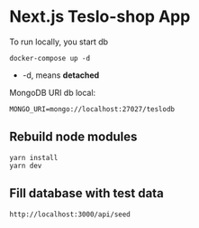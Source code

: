# Next.js Teslo-shop App

To run locally, you start db

```
docker-compose up -d 
```
* -d, means __detached__

MongoDB URI db local:


```
MONGO_URI=mongo://localhost:27027/teslodb
```

## Rebuild node modules

```
yarn install
yarn dev

```

## Fill database with test data

```
http://localhost:3000/api/seed
```

